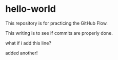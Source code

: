 # hello-world
This repository is for practicing the GitHub Flow.

This writing is to see if commits are properly done.

what if i add this line?

added another!
